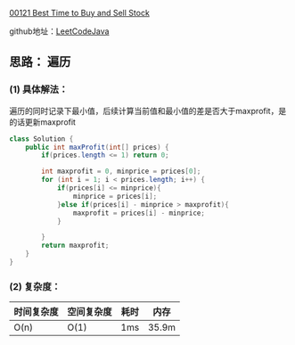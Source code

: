 [00121 Best Time to Buy and Sell Stock](https://leetcode.com/problems/best-time-to-buy-and-sell-stock/)


github地址：[LeetCodeJava](https://github.com/binggouxsm/LeetCodeJava)

## 思路： 遍历

### (1) 具体解法：

遍历的同时记录下最小值，后续计算当前值和最小值的差是否大于maxprofit，是的话更新maxprofit

```java
class Solution {
    public int maxProfit(int[] prices) {
        if(prices.length <= 1) return 0;

        int maxprofit = 0, minprice = prices[0];
        for (int i = 1; i < prices.length; i++) {
            if(prices[i] <= minprice){
                minprice = prices[i];
            }else if(prices[i] - minprice > maxprofit){
                maxprofit = prices[i] - minprice;
            }

        }
        return maxprofit;
    }
}
```

### (2) 复杂度：

时间复杂度| 空间复杂度 | 耗时 | 内存
--- | --- | --- | ---
O(n) | O(1) | 1ms | 35.9m
